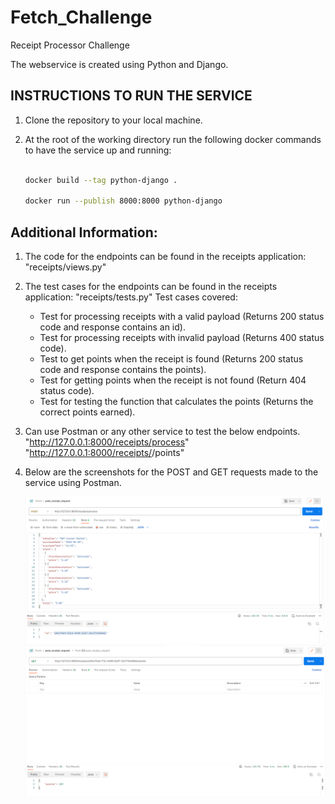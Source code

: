 # Fetch_Challenge
Receipt Processor Challenge

The webservice is created using Python and Django. 

## INSTRUCTIONS TO RUN THE SERVICE

1. Clone the repository to your local machine.

2. At the root of the working directory run the following docker commands to have the service up and running:

    ```bash

    docker build --tag python-django .

    docker run --publish 8000:8000 python-django

## Additional Information:

1. The code for the endpoints can be found in the receipts application: "receipts/views.py"

2. The test cases for the endpoints can be found in the receipts application: "receipts/tests.py"
   Test cases covered: 
    * Test for processing receipts with a valid payload (Returns 200 status code and response contains an id).
    * Test for processing receipts with invalid payload (Returns 400 status code).
    * Test to get points when the receipt is found (Returns 200 status code and response contains the points).
    * Test for getting points when the receipt is not found (Return 404 status code).
    * Test for testing the function that calculates the points (Returns the correct points earned).

3. Can use Postman or any other service to test the below endpoints.
    "http://127.0.0.1:8000/receipts/process"
    "http://127.0.0.1:8000/receipts/<id>/points"

4. Below are the screenshots for the POST and GET requests made to the service using Postman.

    ![POST request](POST.png)
    ![GET request](GET.png)